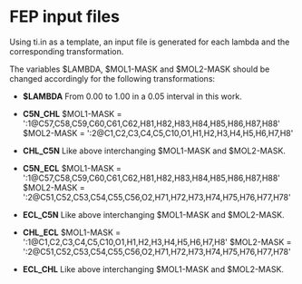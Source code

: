 # FEP input files

Using ti.in as a template, an input file is generated for each lambda and the corresponding transformation.

The variables $LAMBDA, $MOL1-MASK and $MOL2-MASK should be changed accordingly for the following transformations:

- **$LAMBDA**
  From 0.00 to 1.00 in a 0.05 interval in this work.

- **C5N_CHL**
  $MOL1-MASK = ':1@C57,C58,C59,C60,C61,C62,H81,H82,H83,H84,H85,H86,H87,H88'
  $MOL2-MASK = ':2@C1,C2,C3,C4,C5,C10,O1,H1,H2,H3,H4,H5,H6,H7,H8'

- **CHL_C5N**
  Like above interchanging $MOL1-MASK and $MOL2-MASK.

- **C5N_ECL**
  $MOL1-MASK = ':1@C57,C58,C59,C60,C61,C62,H81,H82,H83,H84,H85,H86,H87,H88'
  $MOL2-MASK = ':2@C51,C52,C53,C54,C55,C56,O2,H71,H72,H73,H74,H75,H76,H77,H78'

- **ECL_C5N**
  Like above interchanging $MOL1-MASK and $MOL2-MASK.

- **CHL_ECL**
  $MOL1-MASK = ':1@C1,C2,C3,C4,C5,C10,O1,H1,H2,H3,H4,H5,H6,H7,H8'
  $MOL2-MASK = ':2@C51,C52,C53,C54,C55,C56,O2,H71,H72,H73,H74,H75,H76,H77,H78'

- **ECL_CHL**
  Like above interchanging $MOL1-MASK and $MOL2-MASK.
